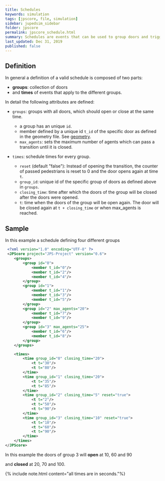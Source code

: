 ```yaml
---
title: Schedules
keywords: simulation
tags: [jpscore, file, simulation]
sidebar: jupedsim_sidebar
folder: jpscore
permalink: jpscore_schedule.html
summary: Schedules are events that can be used to group doors and trigger events groupwise at certain points of time.
last_updated: Dec 31, 2019
published: false
---
```


## Definition

In general a definition of a valid schedule is composed of two parts:

- **groups**: collection of doors
- and **times** of events that apply to the different groups.

In detail the following attributes are defined:

-  `groups`: groups with all doors, which should open or close at the same time.
   -  a group has an unique `id`.
   -  member defined by a unique id `t_id`  of the specific door as defined in the geometry file. See [geometry](jpscore_geometry.html).
   - `max_agents`: sets the maximum number of agents which can pass a transition until it is closed.

-  `times`: schedule times for every group.
   - `reset` (default "false"): Instead of opening the transition, the counter of passed pedestrians is reset to 0 and the door opens again at time `t`. 
   -  `group_id`: unique id of the specific group of doors as defined above in `groups`.
   -  `closing_time`: time after which the doors of the group will be closed after the doors were opened.
   -  `t`: time when the doors of the group will be open again. The door will be closed again at `t + closing_time` or when max_agents is reached.

## Sample

In this example a schedule defining four different groups 

```xml
 <?xml version="1.0" encoding="UTF-8" ?>
 <JPScore project="JPS-Project" version="0.6">
    <groups>
        <group id="0">
            <member t_id="0"/>
            <member t_id="2"/>
            <member t_id="4"/>
        </group>
        <group id="1">
            <member t_id="1"/>
            <member t_id="3"/>
            <member t_id="5"/>
        </group>
        <group id="2" max_agents="20">
            <member t_id="7"/>
            <member t_id="9"/>
        </group>
        <group id="3" max_agents="25">
            <member t_id="6"/>
            <member t_id="8"/>
        </group>
    </groups>

    <times>
        <time group_id="0" closing_time="20">
            <t t="30"/>
            <t t="80"/>
        </time>
        <time group_id="1" closing_time="20">
            <t t="35"/>
            <t t="85"/>
        </time>
        <time group_id="2" closing_time="5" reset="true">
            <t t="2"/>
            <t t="50"/>
            <t t="90"/>
        </time>
        <time group_id="3" closing_time="10" reset="true">
            <t t="10"/>
            <t t="60"/>
            <t t="90"/>
        </time>
    </times>
</JPScore>
```

In this example the doors of group 3 will **open** at 10, 60 and 90

and **closed** at 20, 70 and 100.

{% include note.html content="all times are in seconds."%}
